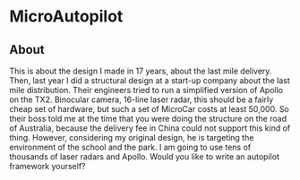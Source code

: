 # MicroAutopilot

## About
This is about the design I made in 17 years, about the last mile delivery. Then, last year I did a structural design at a start-up company about the last mile distribution. Their engineers tried to run a simplified version of Apollo on the TX2. Binocular camera, 16-line laser radar, this should be a fairly cheap set of hardware, but such a set of MicroCar costs at least 50,000. So their boss told me at the time that you were doing the structure on the road of Australia, because the delivery fee in China could not support this kind of thing. However, considering my original design, he is targeting the environment of the school and the park. I am going to use tens of thousands of laser radars and Apollo. Would you like to write an autopilot framework yourself?
